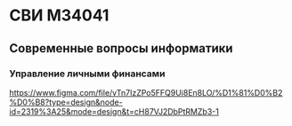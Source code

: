 # СВИ M34041
## Современные вопросы информатики
### Управление личными финансами

https://www.figma.com/file/vTn7IzZPo5FFQ9Ui8En8LO/%D1%81%D0%B2%D0%B8?type=design&node-id=2319%3A25&mode=design&t=cH87VJ2DbPtRMZb3-1
